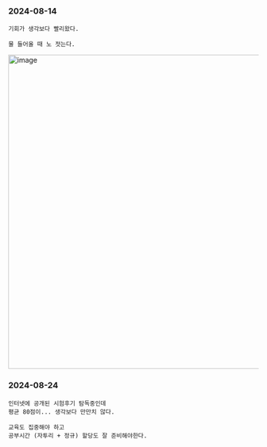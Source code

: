 ### 2024-08-14

  ```
  기회가 생각보다 빨리왔다.

  물 들어올 때 노 젓는다.
  ```
  <img width="633" alt="image" src="https://github.com/user-attachments/assets/fa4d2d50-fa10-4db8-b9b9-9f7f7dd0dd75">

### 2024-08-24

  ```
  인터넷에 공개된 시험후기 탐독중인데
  평균 80점이... 생각보다 만만치 않다.

  교육도 집중해야 하고
  공부시간 (자투리 + 정규) 할당도 잘 준비해야한다.
  ```
  
